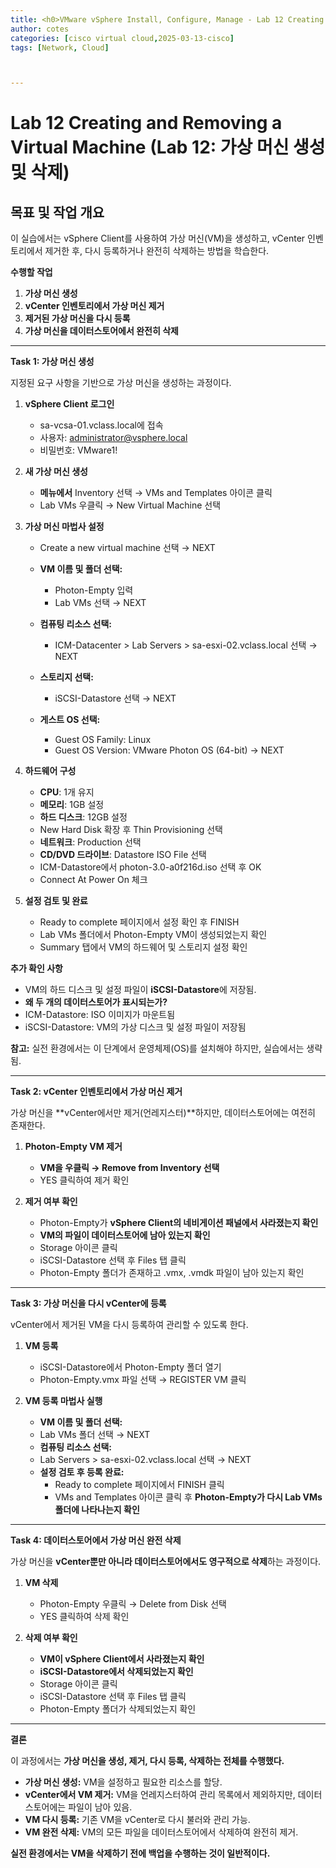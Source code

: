 ```yaml
---
title: <h0>VMware vSphere Install, Configure, Manage - Lab 12 Creating and Removing a Virtual Machine</h0>
author: cotes   
categories: [cisco virtual cloud,2025-03-13-cisco]
tags: [Network, Cloud]



---
```


# Lab 12 Creating and Removing a Virtual Machine (**Lab 12: 가상 머신 생성 및 삭제**)



## **목표 및 작업 개요**



이 실습에서는 vSphere Client를 사용하여 가상 머신(VM)을 생성하고, vCenter 인벤토리에서 제거한 후, 다시 등록하거나 완전히 삭제하는 방법을 학습한다.



**수행할 작업**

1. **가상 머신 생성**
2. **vCenter 인벤토리에서 가상 머신 제거**
3. **제거된 가상 머신을 다시 등록**
4. **가상 머신을 데이터스토어에서 완전히 삭제**



------



**Task 1: 가상 머신 생성**



지정된 요구 사항을 기반으로 가상 머신을 생성하는 과정이다.

1. **vSphere Client 로그인**
   * sa-vcsa-01.vclass.local에 접속
   * 사용자: administrator@vsphere.local
   * 비밀번호: VMware1!

2. **새 가상 머신 생성**
   * **메뉴에서** Inventory 선택 → VMs and Templates 아이콘 클릭
   * Lab VMs 우클릭 → New Virtual Machine 선택

3. **가상 머신 마법사 설정**

   * Create a new virtual machine 선택 → NEXT

   * **VM 이름 및 폴더 선택:**
     * Photon-Empty 입력
     * Lab VMs 선택 → NEXT

   * **컴퓨팅 리소스 선택:**
     * ICM-Datacenter > Lab Servers > sa-esxi-02.vclass.local 선택 → NEXT

   * **스토리지 선택:**
     * iSCSI-Datastore 선택 → NEXT

   * **게스트 OS 선택:**
     * Guest OS Family: Linux
     * Guest OS Version: VMware Photon OS (64-bit) → NEXT

4. **하드웨어 구성**
   * **CPU**: 1개 유지
   * **메모리**: 1GB 설정
   * **하드 디스크**: 12GB 설정
   * New Hard Disk 확장 후 Thin Provisioning 선택
   * **네트워크**: Production 선택
   * **CD/DVD 드라이브**: Datastore ISO File 선택
   * ICM-Datastore에서 photon-3.0-a0f216d.iso 선택 후 OK
   * Connect At Power On 체크

5. **설정 검토 및 완료**
   * Ready to complete 페이지에서 설정 확인 후 FINISH
   * Lab VMs 폴더에서 Photon-Empty VM이 생성되었는지 확인
   * Summary 탭에서 VM의 하드웨어 및 스토리지 설정 확인



**추가 확인 사항**

* VM의 하드 디스크 및 설정 파일이 **iSCSI-Datastore**에 저장됨.
* **왜 두 개의 데이터스토어가 표시되는가?**
* ICM-Datastore: ISO 이미지가 마운트됨
* iSCSI-Datastore: VM의 가상 디스크 및 설정 파일이 저장됨



**참고:** 실전 환경에서는 이 단계에서 운영체제(OS)를 설치해야 하지만, 실습에서는 생략됨.



------



**Task 2: vCenter 인벤토리에서 가상 머신 제거**



가상 머신을 **vCenter에서만 제거(언레지스터)**하지만, 데이터스토어에는 여전히 존재한다.

1. **Photon-Empty VM 제거**
   * **VM을 우클릭 → Remove from Inventory 선택**
   * YES 클릭하여 제거 확인

2. **제거 여부 확인**
   * Photon-Empty가 **vSphere Client의 네비게이션 패널에서 사라졌는지 확인**
   * **VM의 파일이 데이터스토어에 남아 있는지 확인**
   * Storage 아이콘 클릭
   * iSCSI-Datastore 선택 후 Files 탭 클릭
   * Photon-Empty 폴더가 존재하고 .vmx, .vmdk 파일이 남아 있는지 확인



------



**Task 3: 가상 머신을 다시 vCenter에 등록**



vCenter에서 제거된 VM을 다시 등록하여 관리할 수 있도록 한다.

1. **VM 등록**
   * iSCSI-Datastore에서 Photon-Empty 폴더 열기
   * Photon-Empty.vmx 파일 선택 → REGISTER VM 클릭

2. **VM 등록 마법사 실행**
   * **VM 이름 및 폴더 선택:**
   * Lab VMs 폴더 선택 → NEXT
   * **컴퓨팅 리소스 선택:**
   * Lab Servers > sa-esxi-02.vclass.local 선택 → NEXT
   * **설정 검토 후 등록 완료:**
     * Ready to complete 페이지에서 FINISH 클릭
     * VMs and Templates 아이콘 클릭 후 **Photon-Empty가 다시 Lab VMs 폴더에 나타나는지 확인**



------



**Task 4: 데이터스토어에서 가상 머신 완전 삭제**



가상 머신을 **vCenter뿐만 아니라 데이터스토어에서도 영구적으로 삭제**하는 과정이다.

1. **VM 삭제**
   * Photon-Empty 우클릭 → Delete from Disk 선택
   * YES 클릭하여 삭제 확인

2. **삭제 여부 확인**
   * **VM이 vSphere Client에서 사라졌는지 확인**
   * **iSCSI-Datastore에서 삭제되었는지 확인**
   * Storage 아이콘 클릭
   * iSCSI-Datastore 선택 후 Files 탭 클릭
   * Photon-Empty 폴더가 삭제되었는지 확인



------



**결론**

이 과정에서는 **가상 머신을 생성, 제거, 다시 등록, 삭제하는 전체를 수행했다.**

* **가상 머신 생성:** VM을 설정하고 필요한 리소스를 할당.
* **vCenter에서 VM 제거:** VM을 언레지스터하여 관리 목록에서 제외하지만, 데이터스토어에는 파일이 남아 있음.
* **VM 다시 등록:** 기존 VM을 vCenter로 다시 불러와 관리 가능.
* **VM 완전 삭제:** VM의 모든 파일을 데이터스토어에서 삭제하여 완전히 제거.



**실전 환경에서는 VM을 삭제하기 전에 백업을 수행하는 것이 일반적이다.**